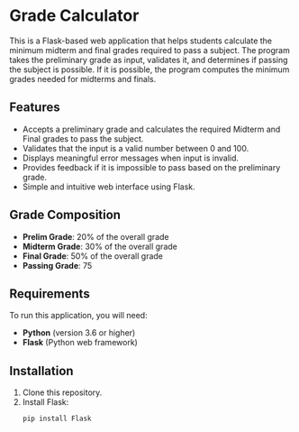 # Grade Calculator

This is a Flask-based web application that helps students calculate the minimum midterm and final grades required to pass a subject. The program takes the preliminary grade as input, validates it, and determines if passing the subject is possible. If it is possible, the program computes the minimum grades needed for midterms and finals.

## Features

- Accepts a preliminary grade and calculates the required Midterm and Final grades to pass the subject.
- Validates that the input is a valid number between 0 and 100.
- Displays meaningful error messages when input is invalid.
- Provides feedback if it is impossible to pass based on the preliminary grade.
- Simple and intuitive web interface using Flask.

## Grade Composition

- **Prelim Grade**: 20% of the overall grade
- **Midterm Grade**: 30% of the overall grade
- **Final Grade**: 50% of the overall grade
- **Passing Grade**: 75

## Requirements

To run this application, you will need:

- **Python** (version 3.6 or higher)
- **Flask** (Python web framework)

## Installation

1. Clone this repository.
2. Install Flask:
   ```bash
   pip install Flask
